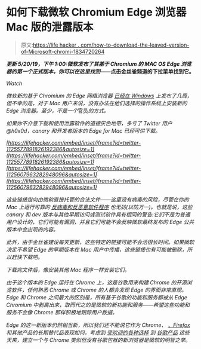 # 如何下载微软 Chromium Edge 浏览器 Mac 版的泄露版本

> 原文:[https://life hacker . com/how-to-download-the-leaved-version-of-Microsoft-chromi-1834720264](https://lifehacker.com/how-to-download-the-leaked-version-of-microsofts-chromi-1834720264)

***更新 5/20/19，下午 1:00:**微软发布了其基于 Chromium 的 MAC OS Edge 浏览器的第一个正式版本，你可以在这里找到*[](https://www.microsoftedgeinsider.com/en-us/download/)**——点击金丝雀频道的下拉菜单找到它。**

*Watch*

*微软新的基于 Chromium 的 Edge 网络浏览器 [已经在 Windows](https://lifehacker.com/how-to-beta-test-microsoft-s-new-chromium-based-edge-br-1833889177) 上发布了几周，但不幸的是，对于 Mac 用户来说，没有办法在他们选择的操作系统上安装新的 Edge 浏览器。至少，不是一个*官员*的方式。* 

*如果你不介意下载和使用泄露软件的道德灰色地带，多亏了 Twitter 用户@h0x0d，canary 和开发者版本的 Edge for Mac 已经可供下载。*

 *[https://lifehacker.com/embed/inset/iframe?id=twitter-1125577891826192386&autosize=1](https://lifehacker.com/embed/inset/iframe?id=twitter-1125577891826192386&autosize=1)*  *[https://lifehacker.com/embed/inset/iframe?id=twitter-1125607963282948096&autosize=1](https://lifehacker.com/embed/inset/iframe?id=twitter-1125607963282948096&autosize=1)* 

*这些链接指向由微软直接托管的合法文件——这里没有病毒的风险，尽管在你的 Mac 上运行可靠的 [反病毒和反恶意软件程序](https://lifehacker.com/double-check-that-your-android-antivirus-app-actually-w-1833414047) 也无妨(以防万一)。也就是说，这些 canary 和 dev 版本与其他早期访问或测试软件具有相同的警告:它们不是为普通用户设计的，它们可能有漏洞，并且它们可能不会反映微软最终发布的 Edge 公共版本中会出现的内容。*

*此外，由于金丝雀建设每天更新，这些特定的链接可能不会活很长时间。如果微软决定不希望 Edge 的早期版本在 Mac 用户中传播，这些链接也有可能被删除，所以赶快下载吧。*

*下载完文件后，像安装其他 Mac 程序一样安装它们。*

*由于这个版本的 Edge 运行在 Chrome 上，这是谷歌用来构建 Chrome 的开源浏览软件，任何熟悉 Chrome 或 Chrome 的人都会发现 Edge 的界面非常直观。Edge 和 Chrome 之间最大的区别是，所有基于谷歌的功能和服务都被从 Edge Chromium 中剥离出来，取而代之的是微软的新功能和服务——希望这些功能和服务不会像 Chrome 那样积极地跟踪用户数据。*

*Edge 的这一新版本仍然相当新，所以我们还不能说它作为 Chrome、 [、Firefox](https://lifehacker.com/why-you-should-switch-from-google-chrome-to-firefox-1821879163) 和其他产品的长期替代品表现如何。考虑到 [受欢迎的各种选择](https://lifehacker.com/the-best-competitors-to-every-first-party-google-app-an-1834172092) 到 [谷歌产品](https://lifehacker.com/the-comprehensive-guide-to-quitting-google-1830001964) 这些天来，建立一个与 Chrome 类似但没有谷歌包袱的新浏览器是微软的明智之举。*